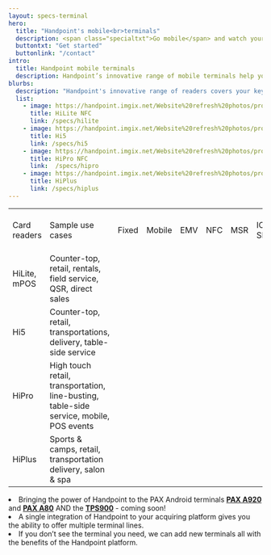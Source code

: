 ```yaml
---
layout: specs-terminal
hero:
  title: "Handpoint's mobile<br>terminals"
  description: <span class="specialtxt">Go mobile</span> and watch your <br>merchants grow
  buttontxt: "Get started"
  buttonlink: "/contact"
intro:
  title: Handpoint mobile terminals
  description: Handpoint’s innovative range of mobile terminals help you reach new verticals and become a strategic partner in your merchant's growth. Merchants finally can choose a card reader that delivers value for their business - integrated, cost-effective, revenue-driving.<br><br>Offer your merchants and software partners the pre-certified solutions they need.
blurbs:
  description: "Handpoint's innovative range of readers covers your key use cases. <br> Find the solution right for your opportunity:"
  list: 
    - image: https://handpoint.imgix.net/Website%20refresh%20photos/product-images/HiLite_big.jpg?fit=crop&crop=focalpoint&fp-y=.53&h=750&w=600&fp-z=4.5&fp-x=.5
      title: HiLite NFC
      link: /specs/hilite
    - image: https://handpoint.imgix.net/Website%20refresh%20photos/product-images/Hi5-large-crop.png?h=300&w=200
      title: Hi5
      link: /specs/hi5
    - image: https://handpoint.imgix.net/Website%20refresh%20photos/product-images/HiPro_and_Sled.png
      title: HiPro NFC
      link:  /specs/hipro
    - image: https://handpoint.imgix.net/Website%20refresh%20photos/product-images/HiPlus.png
      title: HiPlus
      link: /specs/hiplus
---
```


<table class="table table-striped table-custom">
  <tbody>
    <tr class="table-custom-header">
      <td>Card readers</td>
      <td>Sample use cases</td>
      <td>Fixed</td>
      <td>Mobile</td>
      <td>EMV</td>
      <td>NFC</td>
      <td>MSR</td>
      <td>IOS SDK</td>
      <td>Android SDK</td>
      <td>Windows SDK</td>
      <td>Web SDK</td>
      <td>Barcode scanner</td>
      <td>Stand-alone integrated ready</td>
    </tr>
    <tr>
      <td>HiLite, mPOS</td>
      <td>Counter-top, retail, rentals, field service, QSR, direct sales</td>
      <td><i class="fas fa-check"></i></td>
      <td><i class="fas fa-check"></i></td>
      <td><i class="fas fa-check"></i></td>
      <td><i class="fas fa-check"></i></td>
      <td><i class="fas fa-check"></i></td>
      <td><i class="fas fa-check"></i></td>
      <td><i class="fas fa-check"></i></td>
      <td><i class="fas fa-check"></i></td>
      <td><i class="fas fa-check"></i></td>
      <td>&nbsp;</td>
      <td>&nbsp;</td>
    </tr>
    <tr>
      <td>Hi5</td>
      <td>Counter-top, retail, transportations, delivery, table-side service</td>
      <td><i class="fas fa-check"></i></td>
      <td><i class="fas fa-check"></i></td>
      <td><i class="fas fa-check"></i></td>
      <td><i class="fas fa-check"></i></td>
      <td><i class="fas fa-check"></i></td>
      <td><i class="fas fa-check"></i></td>
      <td><i class="fas fa-check"></i></td>
      <td><i class="fas fa-check"></i></td>
      <td><i class="fas fa-check"></i></td>
      <td>&nbsp;</td>
      <td><i class="fas fa-check"></i></td>
    </tr>
    <tr>
      <td>HiPro</td>
      <td>High touch retail, transportation, line-busting, table-side service, mobile, POS events</td>
      <td>&nbsp;</td>
      <td><i class="fas fa-check"></i></td>
      <td><i class="fas fa-check"></i></td>
      <td><i class="fas fa-check"></i></td>
      <td><i class="fas fa-check"></i></td>
      <td><i class="fas fa-check"></i></td>
      <td>&nbsp;</td>
      <td>&nbsp;</td>
      <td><i class="fas fa-check"></i></td>
      <td><i class="fas fa-check"></i></td>
      <td><i class="fas fa-check"></i></td>
    </tr>
    <tr>
      <td>HiPlus</td>
      <td>Sports & camps, retail, transportation delivery, salon & spa</td>
      <td><i class="fas fa-check"></i></td>
      <td><i class="fas fa-check"></i></td>
      <td><i class="fas fa-check"></i></td>
      <td><i class="fas fa-check"></i></td>
      <td><i class="fas fa-check"></i></td>
      <td>&nbsp;</td>
      <td>&nbsp;</td>
      <td>&nbsp;</td>
      <td>&nbsp;</td>
      <td>&nbsp;</td>
      <td><i class="fas fa-check"></i></td>
    </tr>
  </tbody>
</table>
  
<li>Bringing the power of Handpoint to the PAX Android terminals <b><a href="/specs/paxa920">PAX A920</a></b> and <b><a href="/specs/paxa80">PAX A80</a></b> AND the <b><a href="/specs/TPS900"> TPS900</a></b> - coming soon!</li>
<li>A single integration of Handpoint to your acquiring platform gives you the ability to offer multiple terminal lines.</li>
<li>If you don’t see the terminal you need, we can add new terminals all with the benefits of the Handpoint platform.</li>
